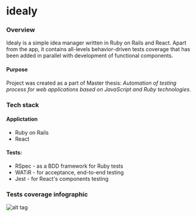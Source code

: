 # idealy

### Overview
Idealy is a simple idea manager written in Ruby on Rails and React. Apart from the app, it contains all-levels behavior-driven tests coverage that has been added in parallel with development of functional components.

#### Purpose
Project was created as a part of Master thesis: _Automation of testing process for web applications based on JavaScript and Ruby technologies_.

### Tech stack
#### Applictation
* Ruby on Rails
* React

#### Tests:
* RSpec - as a BDD framework for Ruby tests
* WATiR - for acceptance, end-to-end testing
* Jest - for React's components testing

### Tests coverage infographic
![alt tag](https://www.dropbox.com/s/p15wbo1g0rscufp/idealy-web-application-testing-diagram.png?raw=true)
